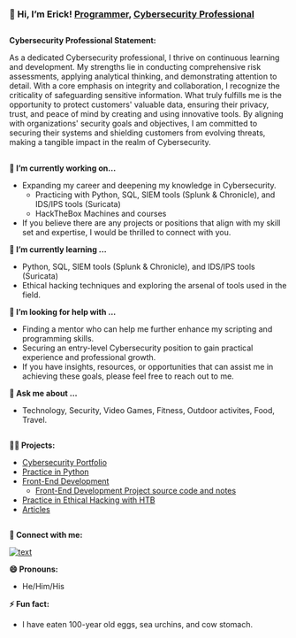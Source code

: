 ### 👋 Hi, I’m Erick! [Programmer](https://github.com/ericktafel1), [Cybersecurity Professional](https://www.linkedin.com/in/ericktafel/)
##
**Cybersecurity Professional Statement:**

As a dedicated Cybersecurity professional, I thrive on continuous learning and development. My strengths lie in conducting comprehensive risk assessments, applying analytical thinking, and demonstrating attention to detail. With a core emphasis on integrity and collaboration, I recognize the criticality of safeguarding sensitive information. What truly fulfills me is the opportunity to protect customers' valuable data, ensuring their privacy, trust, and peace of mind by creating and using innovative tools. By aligning with organizations' security goals and objectives, I am committed to securing their systems and shielding customers from evolving threats, making a tangible impact in the realm of Cybersecurity.

##

**🔭 I’m currently working on...**
- Expanding my career and deepening my knowledge in Cybersecurity.
  -  Practicing with Python, SQL, SIEM tools (Splunk & Chronicle), and IDS/IPS tools (Suricata)
  -  HackTheBox Machines and courses
- If you believe there are any projects or positions that align with my skill set and expertise, I would be thrilled to connect with you.

**🌱 I’m currently learning ...**
- Python, SQL, SIEM tools (Splunk & Chronicle), and IDS/IPS tools (Suricata)
- Ethical hacking techniques and exploring the arsenal of tools used in the field.

**🤔 I’m looking for help with ...**
- Finding a mentor who can help me further enhance my scripting and programming skills.
- Securing an entry-level Cybersecurity position to gain practical experience and professional growth.
- If you have insights, resources, or opportunities that can assist me in achieving these goals, please feel free to reach out to me.

**💬 Ask me about ...**
- Technology, Security, Video Games, Fitness, Outdoor activites, Food, Travel.
##
**👨‍💻 Projects:**
- [Cybersecurity Portfolio](https://github.com/ericktafel1/Cybersecurity_Portfolio)
- [Practice in Python](https://github.com/ericktafel1/CS50)
- [Front-End Development](https://codepen.io/ericktafel)
  - [Front-End Development Project source code and notes](https://github.com/ericktafel1/Front_End_Development)
- [Practice in Ethical Hacking with HTB](https://github.com/ericktafel1/oscp-study-notes/tree/main/hackthebox-htb)
- [Articles](https://www.linkedin.com/in/ericktafel/recent-activity/articles/)
##

**🤳 Connect with me:**


[![text](https://img.shields.io/badge/LinkedIn-0077B5?style=for-the-badge&logo=linkedin&logoColor=white)](https://www.linkedin.com/in/ericktafel)


**😄 Pronouns:**


- He/Him/His


**⚡ Fun fact:**


- I have eaten 100-year old eggs, sea urchins, and cow stomach.


<!--
**ericktafel1/ericktafel1** is a ✨ _special_ ✨ repository because its `README.md` (this file) appears on your GitHub profile.

Here are some ideas to get you started:

- 📺 Popular YouTube Videos (COMING SOON!)

- 🔭 I’m currently working on ...
- 🌱 I’m currently learning ...
- 👯 I’m looking to collaborate on ...
- 🤔 I’m looking for help with ...
- 💬 Ask me about ...
- 📫 How to reach me: ...
- 😄 Pronouns: ...
- ⚡ Fun fact: ...
-->
